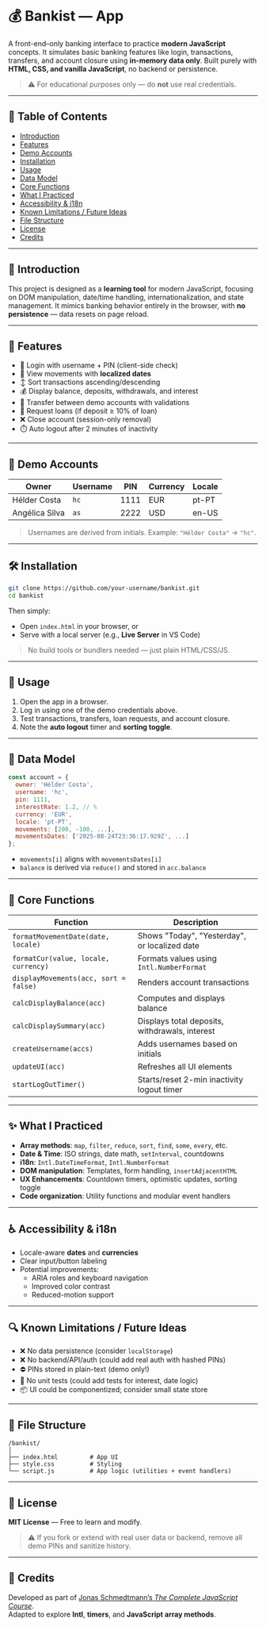 # 💰 Bankist — App

A front-end–only banking interface to practice **modern JavaScript** concepts. It simulates basic banking features like login, transactions, transfers, and account closure using **in-memory data only**. Built purely with **HTML, CSS, and vanilla JavaScript**, no backend or persistence.

> ⚠️ For educational purposes only — do **not** use real credentials.

---

## 📑 Table of Contents

- [Introduction](#introduction)
- [Features](#features)
- [Demo Accounts](#demo-accounts)
- [Installation](#installation)
- [Usage](#usage)
- [Data Model](#data-model)
- [Core Functions](#core-functions)
- [What I Practiced](#what-i-practiced)
- [Accessibility & i18n](#accessibility--i18n)
- [Known Limitations / Future Ideas](#known-limitations--future-ideas)
- [File Structure](#file-structure)
- [License](#license)
- [Credits](#credits)

---

## 🧾 Introduction

This project is designed as a **learning tool** for modern JavaScript, focusing on DOM manipulation, date/time handling, internationalization, and state management. It mimics banking behavior entirely in the browser, with **no persistence** — data resets on page reload.

---

## 🧭 Features

- 🔐 Login with username + PIN (client-side check)
- 📄 View movements with **localized dates**
- ↕️ Sort transactions ascending/descending
- 💰 Display balance, deposits, withdrawals, and interest
- 🔁 Transfer between demo accounts with validations
- 💸 Request loans (if deposit ≥ 10% of loan)
- ❌ Close account (session-only removal)
- ⏱️ Auto logout after 2 minutes of inactivity

---

## 👤 Demo Accounts

| Owner           | Username | PIN  | Currency | Locale |
|----------------|----------|------|----------|--------|
| Hélder Costa   | `hc`     | 1111 | EUR      | pt-PT  |
| Angélica Silva | `as`     | 2222 | USD      | en-US  |

> Usernames are derived from initials. Example: `"Hélder Costa"` → `"hc"`.

---

## 🛠️ Installation

```bash
git clone https://github.com/your-username/bankist.git
cd bankist
```

Then simply:

- Open `index.html` in your browser, or  
- Serve with a local server (e.g., **Live Server** in VS Code)

> No build tools or bundlers needed — just plain HTML/CSS/JS.

---

## 🚀 Usage

1. Open the app in a browser.
2. Log in using one of the demo credentials above.
3. Test transactions, transfers, loan requests, and account closure.
4. Note the **auto logout** timer and **sorting toggle**.

---

## 🧱 Data Model

```js
const account = {
  owner: 'Hélder Costa',
  username: 'hc',
  pin: 1111,
  interestRate: 1.2, // %
  currency: 'EUR',
  locale: 'pt-PT',
  movements: [200, -100, ...],
  movementsDates: ['2025-08-24T23:36:17.929Z', ...]
};
```

- `movements[i]` aligns with `movementsDates[i]`
- `balance` is derived via `reduce()` and stored in `acc.balance`

---

## 🧩 Core Functions

| Function | Description |
|---------|-------------|
| `formatMovementDate(date, locale)` | Shows "Today", "Yesterday", or localized date |
| `formatCur(value, locale, currency)` | Formats values using `Intl.NumberFormat` |
| `displayMovements(acc, sort = false)` | Renders account transactions |
| `calcDisplayBalance(acc)` | Computes and displays balance |
| `calcDisplaySummary(acc)` | Displays total deposits, withdrawals, interest |
| `createUsername(accs)` | Adds usernames based on initials |
| `updateUI(acc)` | Refreshes all UI elements |
| `startLogOutTimer()` | Starts/reset 2-min inactivity logout timer |

---

## ✨ What I Practiced

- **Array methods**: `map`, `filter`, `reduce`, `sort`, `find`, `some`, `every`, etc.
- **Date & Time**: ISO strings, date math, `setInterval`, countdowns
- **i18n**: `Intl.DateTimeFormat`, `Intl.NumberFormat`
- **DOM manipulation**: Templates, form handling, `insertAdjacentHTML`
- **UX Enhancements**: Countdown timers, optimistic updates, sorting toggle
- **Code organization**: Utility functions and modular event handlers

---

## ♿ Accessibility & i18n

- Locale-aware **dates** and **currencies**
- Clear input/button labeling
- Potential improvements:
  - ARIA roles and keyboard navigation
  - Improved color contrast
  - Reduced-motion support

---

## 🔍 Known Limitations / Future Ideas

- ❌ No data persistence (consider `localStorage`)
- ❌ No backend/API/auth (could add real auth with hashed PINs)
- ⛔ PINs stored in plain-text (demo only!)
- 🧪 No unit tests (could add tests for interest, date logic)
- 📦 UI could be componentized; consider small state store

---

## 📁 File Structure

```
/bankist/
│
├── index.html         # App UI
├── style.css          # Styling
└── script.js          # App logic (utilities + event handlers)
```

---

## 📜 License

**MIT License** — Free to learn and modify.

> ⚠️ If you fork or extend with real user data or backend, remove all demo PINs and sanitize history.

---

## 🙌 Credits

Developed as part of [Jonas Schmedtmann’s *The Complete JavaScript Course*](https://www.udemy.com/course/the-complete-javascript-course/).  
Adapted to explore **Intl**, **timers**, and **JavaScript array methods**.
